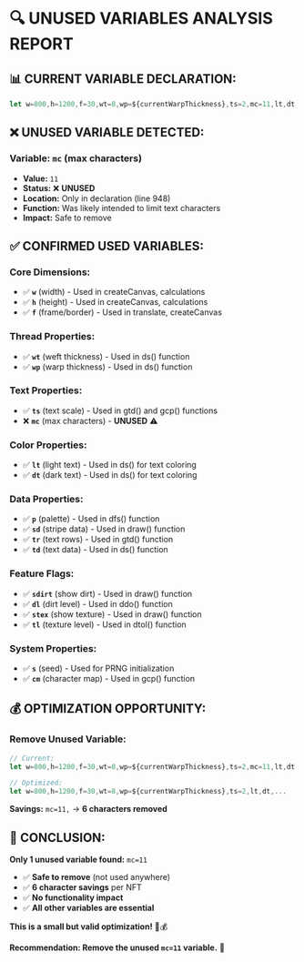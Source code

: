 # 🔍 UNUSED VARIABLES ANALYSIS REPORT

## 📊 **CURRENT VARIABLE DECLARATION:**
```javascript
let w=800,h=1200,f=30,wt=8,wp=${currentWarpThickness},ts=2,mc=11,lt,dt,p=${JSON.stringify(palette)},sd=${JSON.stringify(shortenedStripeData)},tr=${JSON.stringify(textRows)},td=[],sdirt=false,dl=0,stex=false,tl=0,s=${seed};
```

## ❌ **UNUSED VARIABLE DETECTED:**

### **Variable: `mc` (max characters)**
- **Value:** `11`
- **Status:** ❌ **UNUSED**
- **Location:** Only in declaration (line 948)
- **Function:** Was likely intended to limit text characters
- **Impact:** Safe to remove

## ✅ **CONFIRMED USED VARIABLES:**

### **Core Dimensions:**
- ✅ **`w`** (width) - Used in createCanvas, calculations
- ✅ **`h`** (height) - Used in createCanvas, calculations  
- ✅ **`f`** (frame/border) - Used in translate, createCanvas

### **Thread Properties:**
- ✅ **`wt`** (weft thickness) - Used in ds() function
- ✅ **`wp`** (warp thickness) - Used in ds() function

### **Text Properties:**
- ✅ **`ts`** (text scale) - Used in gtd() and gcp() functions
- ❌ **`mc`** (max characters) - **UNUSED** ⚠️

### **Color Properties:**
- ✅ **`lt`** (light text) - Used in ds() for text coloring
- ✅ **`dt`** (dark text) - Used in ds() for text coloring

### **Data Properties:**
- ✅ **`p`** (palette) - Used in dfs() function
- ✅ **`sd`** (stripe data) - Used in draw() function
- ✅ **`tr`** (text rows) - Used in gtd() function
- ✅ **`td`** (text data) - Used in ds() function

### **Feature Flags:**
- ✅ **`sdirt`** (show dirt) - Used in draw() function
- ✅ **`dl`** (dirt level) - Used in ddo() function
- ✅ **`stex`** (show texture) - Used in draw() function
- ✅ **`tl`** (texture level) - Used in dtol() function

### **System Properties:**
- ✅ **`s`** (seed) - Used for PRNG initialization
- ✅ **`cm`** (character map) - Used in gcp() function

## 💰 **OPTIMIZATION OPPORTUNITY:**

### **Remove Unused Variable:**
```javascript
// Current:
let w=800,h=1200,f=30,wt=8,wp=${currentWarpThickness},ts=2,mc=11,lt,dt,...

// Optimized:
let w=800,h=1200,f=30,wt=8,wp=${currentWarpThickness},ts=2,lt,dt,...
```
**Savings:** `mc=11,` → **6 characters removed**

## 🎯 **CONCLUSION:**

**Only 1 unused variable found:** `mc=11`

- ✅ **Safe to remove** (not used anywhere)
- ✅ **6 character savings** per NFT
- ✅ **No functionality impact**
- ✅ **All other variables are essential**

**This is a small but valid optimization!** 🚀💰

**Recommendation: Remove the unused `mc=11` variable.** 🎯
